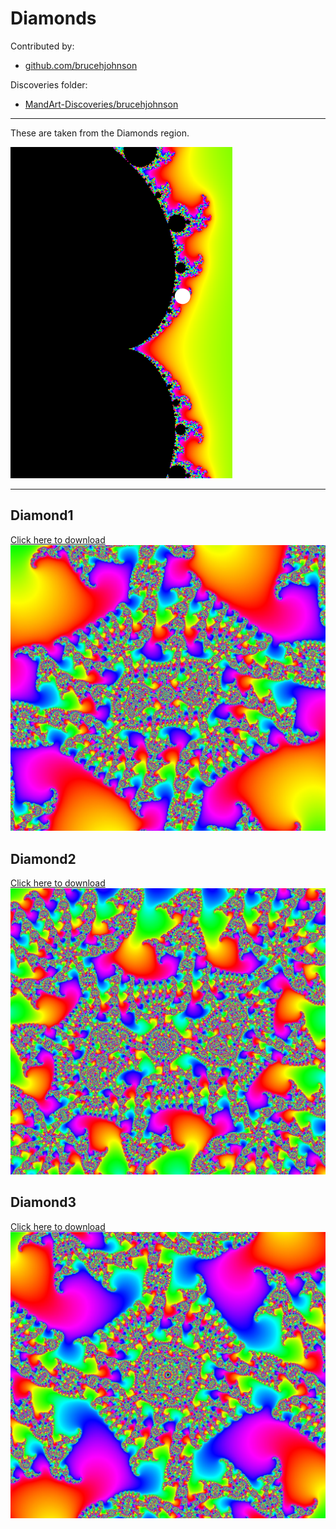 # Diamonds

Contributed by:

- [github.com/brucehjohnson](https://github.com/brucehjohnson)

Discoveries folder:

- [MandArt-Discoveries/brucehjohnson](https://github.com/denisecase/MandArt-Discoveries/tree/main/brucehjohnson)

-----

These are taken from the Diamonds region. 

![Diamonds](Diamonds.png)

-----

## Diamond1

<a href="Diamond1.mandart" download="Diamond1.mandart">Click here to download</a><br>
!["Diamond1"](Diamond1.png)

## Diamond2

<a href="Diamond2.mandart" download="Diamond2.mandart">Click here to download</a><br>
!["Diamond2"](Diamond2.png)

## Diamond3

<a href="Diamond3.mandart" download="Diamond3.mandart">Click here to download</a><br>
!["Diamond3"](Diamond3.png)

